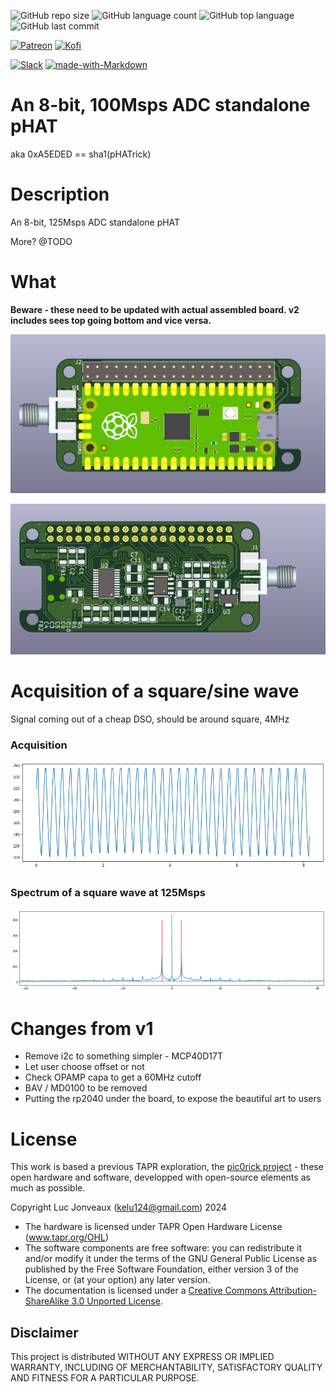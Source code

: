 ![GitHub repo size](https://img.shields.io/github/repo-size/kelu124/0xa5eded?style=plastic)
![GitHub language count](https://img.shields.io/github/languages/count/kelu124/0xa5eded?style=plastic)
![GitHub top language](https://img.shields.io/github/languages/top/kelu124/0xa5eded?style=plastic)
![GitHub last commit](https://img.shields.io/github/last-commit/kelu124/0xa5eded?color=red&style=plastic)

[![Patreon](https://img.shields.io/badge/patreon-donate-orange.svg)](https://www.patreon.com/kelu124) 
[![Kofi](https://badgen.net/badge/icon/kofi?icon=kofi&label)](https://ko-fi.com/G2G81MT0G)

[![Slack](https://badgen.net/badge/icon/slack?icon=slack&label)](https://join.slack.com/t/usdevkit/shared_invite/zt-2g501obl-z53YHyGOOMZjeCXuXzjZow)
[![made-with-Markdown](https://img.shields.io/badge/Made%20with-Markdown-1f425f.svg)](http://commonmark.org)



# An 8-bit, 100Msps ADC standalone pHAT

aka 0xA5EDED == sha1(pHATrick)

# Description

An 8-bit, 125Msps ADC standalone pHAT

More? @TODO

# What

__Beware - these need to be updated with actual assembled board. v2 includes sees top going bottom and vice versa.__

![](top.png)

![](bot.png)


# Acquisition of a square/sine wave

Signal coming out of a cheap DSO, should be around square, 4MHz

### Acquisition 

![](doc/images/125mhz_signal.png)

### Spectrum of a square wave at 125Msps

![](doc/images/125mhz.png)

# Changes from v1

* Remove i2c to something simpler - MCP40D17T
* Let user choose offset or not
* Check OPAMP capa to get a 60MHz cutoff
* BAV / MD0100 to be removed
* Putting the rp2040 under the board, to expose the beautiful art to users

# License

This work is based a previous TAPR exploration, the [pic0rick project](https://github.com/kelu124/pic0rick/) - these open hardware and software, developped with open-source elements as much as possible.

Copyright Luc Jonveaux (kelu124@gmail.com) 2024

* The hardware is licensed under TAPR Open Hardware License (www.tapr.org/OHL)
* The software components are free software: you can redistribute it and/or modify it under the terms of the GNU General Public License as published by the Free Software Foundation, either version 3 of the License, or (at your option) any later version.
* The documentation is licensed under a [Creative Commons Attribution-ShareAlike 3.0 Unported License](http://creativecommons.org/licenses/by-sa/3.0/).


## Disclaimer

This project is distributed WITHOUT ANY EXPRESS OR IMPLIED WARRANTY, INCLUDING OF MERCHANTABILITY, SATISFACTORY QUALITY AND FITNESS FOR A PARTICULAR PURPOSE. 

